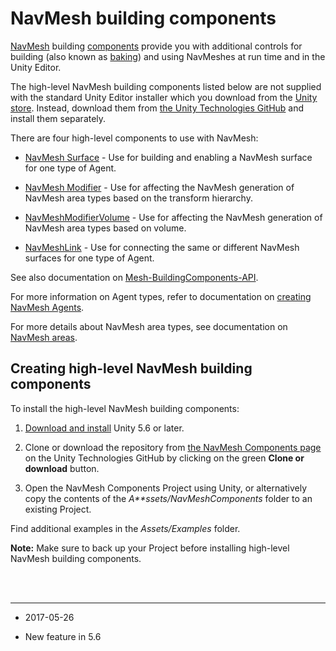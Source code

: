 # NavMesh building components

[NavMesh](nav-NavigationSystem) building [components](UsingComponents) provide you with additional controls for building (also known as [baking](nav-BuildingNavMesh)) and using NavMeshes at run time and in the Unity Editor. 

The high-level NavMesh building components listed below are not supplied with the standard Unity Editor installer which you download from the [Unity store](https://store.unity.com/). Instead, download them from [the Unity Technologies GitHub](https://github.com/Unity-Technologies/NavMeshComponents) and install them separately.

There are four high-level components to use with NavMesh:

* [NavMesh Surface](class-NavMeshSurface) - Use for building and enabling a NavMesh surface for one type of Agent.

* [NavMesh Modifier](class-NavMeshModifier) - Use for affecting the NavMesh generation of NavMesh area types based on the transform hierarchy.

* [NavMeshModifierVolume](class-NavMesh-ModifierVolume) - Use for affecting the NavMesh generation of NavMesh area types based on volume.

* [NavMeshLink](class-NavMeshLink) - Use for connecting the same or different NavMesh surfaces for one type of Agent.


See also documentation on [Mesh-BuildingComponents-API](NavMesh-BuildingComponents-API).

For more information on Agent types, refer to documentation on [creating NavMesh Agents](nav-CreateNavMeshAgent).

For more details about NavMesh area types, see documentation on [NavMesh areas](nav-AreasAndCosts).



## Creating high-level NavMesh building components

To install the high-level NavMesh building components:

1. [Download and install](https://store.unity.com/) Unity 5.6 or later.

2. Clone or download the repository from [the NavMesh Components page](https://github.com/Unity-Technologies/NavMeshComponents) on the Unity Technologies GitHub by clicking on the green __Clone or download__ button.

3. Open the NavMesh Components Project using Unity, or alternatively copy the contents of the  *A**ssets/NavMeshComponents* folder to an existing Project.

Find additional examples in the *Assets/Examples* folder.

__Note:__ Make sure to back up your Project before installing high-level NavMesh building components.

<br/><br/>

--------

* <span class="page-edit"> 2017-05-26  <!-- include IncludeTextNewPageSomeEdit --></span>

* <span class="page-history">New feature in 5.6</span>